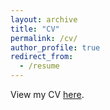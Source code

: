 ```yaml
---
layout: archive
title: "CV"
permalink: /cv/
author_profile: true
redirect_from:
  - /resume
---
```


View my CV [here](https://drive.google.com/file/d/1wLRhuxpaRjmWytzu7L_J5O44IIu9GD1d/view?usp=sharing).
